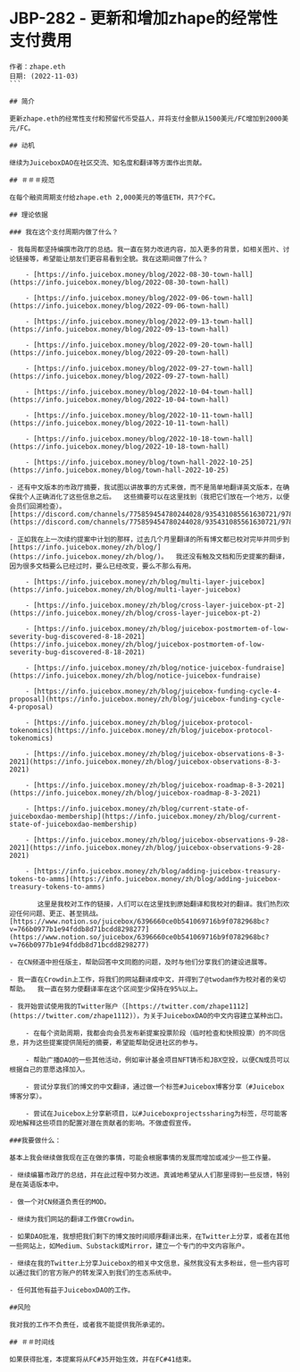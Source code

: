 # JBP-282 - 更新和增加zhape的经常性支付费用
````plain text
作者：zhape.eth
日期: (2022-11-03)
```

## 简介

更新zhape.eth的经常性支付和预留代币受益人，并将支付金额从1500美元/FC增加到2000美元/FC。

## 动机

继续为JuiceboxDAO在社区交流、知名度和翻译等方面作出贡献。

## ＃＃＃规范

在每个融资周期支付给zhape.eth 2,000美元的等值ETH，共7个FC。

## 理论依据

### 我在这个支付周期内做了什么？

- 我每周都坚持编撰市政厅的总结。我一直在努力改进内容，加入更多的背景，如相关图片、讨论链接等，希望能让朋友们更容易看到全貌。我在这期间做了什么？

	- [https://info.juicebox.money/blog/2022-08-30-town-hall](https://info.juicebox.money/blog/2022-08-30-town-hall)

	- [https://info.juicebox.money/blog/2022-09-06-town-hall](https://info.juicebox.money/blog/2022-09-06-town-hall)

	- [https://info.juicebox.money/blog/2022-09-13-town-hall](https://info.juicebox.money/blog/2022-09-13-town-hall)

	- [https://info.juicebox.money/blog/2022-09-20-town-hall](https://info.juicebox.money/blog/2022-09-20-town-hall)

	- [https://info.juicebox.money/blog/2022-09-27-town-hall](https://info.juicebox.money/blog/2022-09-27-town-hall)

	- [https://info.juicebox.money/blog/2022-10-04-town-hall](https://info.juicebox.money/blog/2022-10-04-town-hall)

	- [https://info.juicebox.money/blog/2022-10-11-town-hall](https://info.juicebox.money/blog/2022-10-11-town-hall)

	- [https://info.juicebox.money/blog/2022-10-18-town-hall](https://info.juicebox.money/blog/2022-10-18-town-hall)

	- [https://info.juicebox.money/blog/town-hall-2022-10-25](https://info.juicebox.money/blog/town-hall-2022-10-25)

- 还有中文版本的市政厅摘要，我试图以讲故事的方式来做，而不是简单地翻译英文版本，在确保我个人正确消化了这些信息之后。  这些摘要可以在这里找到（我把它们放在一个地方，以便会员们回溯检查）。[https://discord.com/channels/775859454780244028/935431085561630721/978201195774619668](https://discord.com/channels/775859454780244028/935431085561630721/978201195774619668)

- 正如我在上一次续约提案中计划的那样，过去几个月里翻译的所有博文都已校对完毕并同步到[https://info.juicebox.money/zh/blog/](https://info.juicebox.money/zh/blog/)。  我还没有触及文档和历史提案的翻译，因为很多文档要么已经过时，要么已经改变，要么不那么有用。

	- [https://info.juicebox.money/zh/blog/multi-layer-juicebox](https://info.juicebox.money/zh/blog/multi-layer-juicebox)

	- [https://info.juicebox.money/zh/blog/cross-layer-juicebox-pt-2](https://info.juicebox.money/zh/blog/cross-layer-juicebox-pt-2)

	- [https://info.juicebox.money/zh/blog/juicebox-postmortem-of-low-severity-bug-discovered-8-18-2021](https://info.juicebox.money/zh/blog/juicebox-postmortem-of-low-severity-bug-discovered-8-18-2021)

	- [https://info.juicebox.money/zh/blog/notice-juicebox-fundraise](https://info.juicebox.money/zh/blog/notice-juicebox-fundraise)

	- [https://info.juicebox.money/zh/blog/juicebox-funding-cycle-4-proposal](https://info.juicebox.money/zh/blog/juicebox-funding-cycle-4-proposal)

	- [https://info.juicebox.money/zh/blog/juicebox-protocol-tokenomics](https://info.juicebox.money/zh/blog/juicebox-protocol-tokenomics)

	- [https://info.juicebox.money/zh/blog/juicebox-observations-8-3-2021](https://info.juicebox.money/zh/blog/juicebox-observations-8-3-2021)

	- [https://info.juicebox.money/zh/blog/juicebox-roadmap-8-3-2021](https://info.juicebox.money/zh/blog/juicebox-roadmap-8-3-2021)

	- [https://info.juicebox.money/zh/blog/current-state-of-juiceboxdao-membership](https://info.juicebox.money/zh/blog/current-state-of-juiceboxdao-membership)

	- [https://info.juicebox.money/zh/blog/juicebox-observations-9-28-2021](https://info.juicebox.money/zh/blog/juicebox-observations-9-28-2021)

	- [https://info.juicebox.money/zh/blog/adding-juicebox-treasury-tokens-to-amms](https://info.juicebox.money/zh/blog/adding-juicebox-treasury-tokens-to-amms)

       这里是我校对工作的链接，人们可以在这里找到原始翻译和我校对的翻译。我们热烈欢迎任何问题、更正、甚至挑战。[https://www.notion.so/juicebox/6396660ce0b541069716b9f0782968bc?v=766b0977b1e94fddb8d71bcdd8298277](https://www.notion.so/juicebox/6396660ce0b541069716b9f0782968bc?v=766b0977b1e94fddb8d71bcdd8298277)

- 在CN频道中担任版主，帮助回答中文同胞的问题，及时与他们分享我们的建设进展等。

- 我一直在Crowdin上工作，将我们的网站翻译成中文，并得到了@twodam作为校对者的亲切帮助。  我一直在努力使翻译率在这个区间至少保持在95%以上。

- 我开始尝试使用我的Twitter账户（[https://twitter.com/zhape1112](https://twitter.com/zhape1112)），为关于JuiceboxDAO的中文内容建立某种出口。

	- 在每个资助周期，我都会向会员发布新提案投票阶段（临时检查和快照投票）的不同信息，并为这些提案提供简短的摘要，希望能帮助促进社区的参与。

	- 帮助广播DAO的一些其他活动，例如审计基金项目NFT铸币和JBX空投，以便CN成员可以根据自己的意愿选择加入。

	- 尝试分享我们的博文的中文翻译，通过做一个标签#Juicebox博客分享（#Juicebox博客分享）。

	- 尝试在Juicebox上分享新项目，以#Juiceboxprojectssharing为标签，尽可能客观地解释这些项目的配置对潜在贡献者的影响。不做虚假宣传。

###我要做什么：

基本上我会继续做我现在正在做的事情，可能会根据事情的发展而增加或减少一些工作量。

- 继续编纂市政厅的总结，并在此过程中努力改进。真诚地希望从人们那里得到一些反馈，特别是在英语版本中。

- 做一个对CN频道负责任的MOD。

- 继续为我们网站的翻译工作做Crowdin。

- 如果DAO批准，我想把我们剩下的博文按时间顺序翻译出来，在Twitter上分享，或者在其他一些网站上，如Medium、Substack或Mirror，建立一个专门的中文内容账户。

- 继续在我的Twitter上分享Juicebox的相关中文信息，虽然我没有太多粉丝，但一些内容可以通过我们的官方账户的转发深入到我们的生态系统中。

- 任何其他有益于JuiceboxDAO的工作。

##风险

我对我的工作不负责任，或者我不能提供我所承诺的。

## ＃＃时间线

如果获得批准，本提案将从FC#35开始生效，并在FC#41结束。
